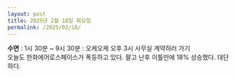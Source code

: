 ```yaml
---
layout: post
title: 2025년 2월 18일 화요일
permalink: /2025/02/18/
---
```

**수면** : 1시 30분 ~ 9시 30분 : 오케오케
오후 3시 사무실 계약하러 가기<br/>
오늘도 한화에어로스페이스가 폭등하고 있다. 팔고 난후 이틀만에 18% 상승했다. 대단하다.